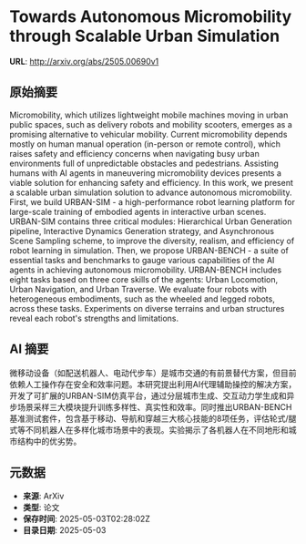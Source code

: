 # Towards Autonomous Micromobility through Scalable Urban Simulation

**URL**: http://arxiv.org/abs/2505.00690v1

## 原始摘要

Micromobility, which utilizes lightweight mobile machines moving in urban
public spaces, such as delivery robots and mobility scooters, emerges as a
promising alternative to vehicular mobility. Current micromobility depends
mostly on human manual operation (in-person or remote control), which raises
safety and efficiency concerns when navigating busy urban environments full of
unpredictable obstacles and pedestrians. Assisting humans with AI agents in
maneuvering micromobility devices presents a viable solution for enhancing
safety and efficiency. In this work, we present a scalable urban simulation
solution to advance autonomous micromobility. First, we build URBAN-SIM - a
high-performance robot learning platform for large-scale training of embodied
agents in interactive urban scenes. URBAN-SIM contains three critical modules:
Hierarchical Urban Generation pipeline, Interactive Dynamics Generation
strategy, and Asynchronous Scene Sampling scheme, to improve the diversity,
realism, and efficiency of robot learning in simulation. Then, we propose
URBAN-BENCH - a suite of essential tasks and benchmarks to gauge various
capabilities of the AI agents in achieving autonomous micromobility.
URBAN-BENCH includes eight tasks based on three core skills of the agents:
Urban Locomotion, Urban Navigation, and Urban Traverse. We evaluate four robots
with heterogeneous embodiments, such as the wheeled and legged robots, across
these tasks. Experiments on diverse terrains and urban structures reveal each
robot's strengths and limitations.


## AI 摘要

微移动设备（如配送机器人、电动代步车）是城市交通的有前景替代方案，但目前依赖人工操作存在安全和效率问题。本研究提出利用AI代理辅助操控的解决方案，开发了可扩展的URBAN-SIM仿真平台，通过分层城市生成、交互动力学生成和异步场景采样三大模块提升训练多样性、真实性和效率。同时推出URBAN-BENCH基准测试套件，包含基于移动、导航和穿越三大核心技能的8项任务，评估轮式/腿式等不同机器人在多样化城市场景中的表现。实验揭示了各机器人在不同地形和城市结构中的优劣势。

## 元数据

- **来源**: ArXiv
- **类型**: 论文
- **保存时间**: 2025-05-03T02:28:02Z
- **目录日期**: 2025-05-03
